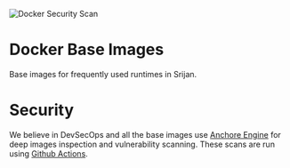 ![Docker Security Scan](https://github.com/WSMathias/docker-base-images/workflows/Docker%20Security%20Scan/badge.svg)
# Docker Base Images

Base images for frequently used runtimes in Srijan.

# Security
We believe in DevSecOps and all the base images use [Anchore Engine](https://anchore.com/opensource/)
for deep images inspection and vulnerability scanning. These scans are run using [Github Actions](https://github.com/srijanone/docker-base-images/actions?query=workflow%3A%22Docker+Security+Scan%22).
